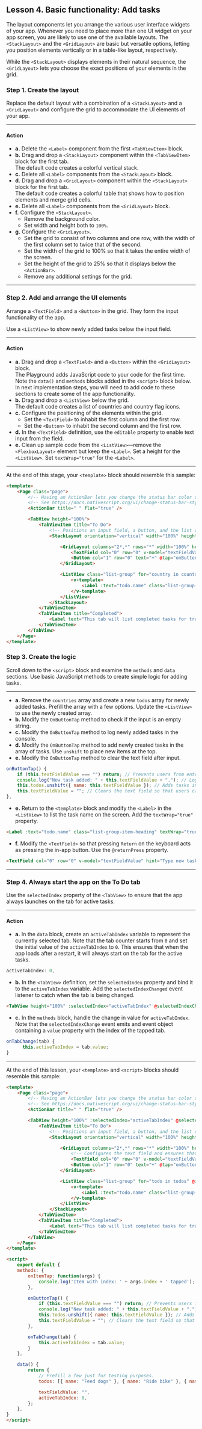 ## Lesson 4. Basic functionality: Add tasks

The layout components let you arrange the various user interface widgets of your app. Whenever you need to place more than one UI widget on your app screen, you are likely to use one of the available layouts. The `<StackLayout>` and the `<GridLayout>` are basic but versatile options, letting you position elements vertically or in a table-like layout, respectively. 

While the `<StackLayout>` displays elements in their natural sequence, the `<GridLayout>` lets you choose the exact positions of your elements in the grid.

### Step 1. Create the layout

Replace the default layout with a combination of a `<StackLayout>` and a `<GridLayout>` and configure the grid to accommodate the UI elements of your app.

<hr data-action="start" />

#### Action

* **а.** Delete the `<Label>` component from the first `<TabViewItem>` block.
* **b.** Drag and drop a `<StackLayout>` component within the `<TabViewItem>` block for the first tab.<br/>The default code creates a colorful vertical stack.
* **c.** Delete all `<Label>` components from the `<StackLayout>` block.
* **d.** Drag and drop a `<GridLayout>` component within the `<StackLayout>` block for the first tab.<br/>The default code creates a colorful table that shows how to position elements and merge grid cells.
* **e.** Delete all `<Label>` components from the `<GridLayout>` block.
* **f.** Configure the `<StackLayout>`.
    * Remove the background color.
    * Set width and height both to `100%`.
* **g.** Configure the `<GridLayout>`.
    * Set the grid to consist of two columns and one row, with the width of the first column set to twice that of the second.
    * Set the width of the grid to 100% so that it takes the entire width of the screen.
    * Set the height of the grid to 25% so that it displays below the `<ActionBar>`.
    * Remove any additional settings for the grid.

<hr data-action="end" />

### Step 2. Add and arrange the UI elements

Arrange a `<TextField>` and a `<Button>` in the grid. They form the input functionality of the app.

Use a `<ListView>` to show newly added tasks below the input field.

<hr data-action="start" />

#### Action

* **a.** Drag and drop a `<TextField>` and a `<Button>` within the `<GridLayout>` block.<br/>The Playground adds JavaScript code to your code for the first time. Note the `data()` and `methods` blocks added in the `<script>` block below. In next implementation steps, you will need to add code to these sections to create some of the app functionality.
* **b.** Drag and drop a `<ListView>` below the grid.<br/>The default code creates a list of countries and country flag icons.
* **c.** Configure the positioning of the elements within the grid.
    * Set the `<TextField>` to inhabit the first column and the first row.
    * Set the `<Button>` to inhabit the second column and the first row.
* **d.** In the `<TextField>` definition, use the `editable` property to enable text input from the field.
* **e.** Clean up sample code from the `<ListView>`&mdash;remove the `<FlexboxLayout>` element but keep the `<Label>`. Set a height for the `<ListView>`. Set `textWrap="true"` for the `<Label>`.

<hr data-action="end" />

At the end of this stage, your `<template>` block should resemble this sample:

```HTML
<template>
    <Page class="page">
        <!-- Having an ActionBar lets you change the status bar color on iOS, even if the ActionBar isn’t being used. -->
        <!-- See https://docs.nativescript.org/ui/change-status-bar-style-ios for details -->
        <ActionBar title=" " flat="true" />

        <TabView height="100%">
            <TabViewItem title="To Do">
                <!-- Positions an input field, a button, and the list of tasks in a vertical stack. -->
                <StackLayout orientation="vertical" width="100%" height="100%">

                    <GridLayout columns="2*,*" rows="*" width="100%" height="25%">
                        <TextField col="0" row="0" v-model="textFieldValue" hint="Type new task..." editable="true" /> <!-- Configures the text field and ensures that pressing Return on the keyboard produces the same result as tapping the button. -->
                        <Button col="1" row="0" text="+" @tap="onButtonTap" />
                    </GridLayout>

                    <ListView class="list-group" for="country in countries" @itemTap="onItemTap" style="height:75%">
                        <v-template>
                            <Label :text="todo.name" class="list-group-item-heading" textWrap="true" />
                        </v-template>
                    </ListView>
                </StackLayout>
            </TabViewItem>
            <TabViewItem title="Completed">
                <Label text="This tab will list completed tasks for tracking." textWrap="true" />
            </TabViewItem>
        </TabView>
    </Page>
</template>
```

### Step 3. Create the logic

Scroll down to the `<script>` block and examine the `methods` and `data` sections. Use basic JavaScript methods to create simple logic for adding tasks.

<hr data-action="start" />

* **a.** Remove the `countries` array and create a new `todos` array for newly added tasks. Prefill the array with a few options. Update the `<ListView>` to use the newly created array.
* **b.** Modify the `OnButtonTap` method to check if the input is an empty string.
* **c.** Modify the `OnButtonTap` method to log newly added tasks in the console.
* **d.** Modify the `OnButtonTap` method to add newly created tasks in the array of tasks. Use `unshift` to place new items at the top.
* **e.** Modify the `OnButtonTap` method to clear the text field after input.


```JavaScript
onButtonTap() {
    if (this.textFieldValue === "") return; // Prevents users from entering an empty string.
    console.log("New task added: " + this.textFieldValue + "."); // Logs the newly added task in the console for debugging.
    this.todos.unshift({ name: this.textFieldValue }); // Adds tasks in the ToDo array. Newly added tasks are immediately shown on the screen.
    this.textFieldValue = ""; // Clears the text field so that users can start adding new tasks immediately.
},
```

* **e.** Return to the `<template>` block and modify the `<Label>` in the `<ListView>` to list the task name on the screen. Add the `textWrap="true"` property.

```HTML
<Label :text="todo.name" class="list-group-item-heading" textWrap="true" />
```

* **f.** Modify the `<TextField>` so that pressing `Return` on the keyboard acts as pressing the in-app button. Use the `@returnPress` property.

```HTML
<TextField col="0" row="0" v-model="textFieldValue" hint="Type new task..." editable="true" @returnPress="onButtonTap" />
```

<hr data-action="end" />

### Step 4. Always start the app on the To Do tab

Use the `selectedIndex` property of the `<TabView>` to ensure that the app always launches on the tab for active tasks.

<hr data-action="start" />

#### Action

* **a.** In the `data` block, create an `activeTabIndex` variable to represent the currently selected tab. Note that the tab counter starts from `0` and set the initial value of the `activeTabIndex` to `0`. This ensures that when the app loads after a restart, it will always start on the tab for the active tasks.

```JavaScript
activeTabIndex: 0,
```

* **b.** In the `<TabVIew>` definition, set the `selectedIndex` property and bind it to the `activeTabIndex` variable. Add the `selectedIndexChanged` event listener to catch when the tab is being changed. 

```HTML
<TabView height="100%" :selectedIndex="activeTabIndex" @selectedIndexChanged="onTabChange">
```

* **c.** In the `methods` block, handle the change in value for `activeTabIndex`. Note that the `selectedIndexChange` event emits and event object containing a `value` property with the index of the tapped tab.

```JavaScript
onTabChange(tab) {
      this.activeTabIndex = tab.value;
}
```

<hr data-action="end" />

At the end of this lesson, your `<template>` and `<script>` blocks should resemble this sample:

```HTML
<template>
    <Page class="page">
        <!-- Having an ActionBar lets you change the status bar color on iOS, even if the ActionBar isn’t being used. -->
        <!-- See https://docs.nativescript.org/ui/change-status-bar-style-ios for details -->
        <ActionBar title=" " flat="true" />

        <TabView height="100%" :selectedIndex="activeTabIndex" @selectedIndexChange="onTabChange">
            <TabViewItem title="To Do">
                <!-- Positions an input field, a button, and the list of tasks in a vertical stack. -->
                <StackLayout orientation="vertical" width="100%" height="100%">

                    <GridLayout columns="2*,*" rows="*" width="100%" height="25%">
                        <!-- Configures the text field and ensures that pressing Return on the keyboard produces the same result as tapping the button. -->
                        <TextField col="0" row="0" v-model="textFieldValue" hint="Type new task..." editable="true" @returnPress="onButtonTap" /> 
                        <Button col="1" row="0" text="+" @tap="onButtonTap" />
                    </GridLayout>

                    <ListView class="list-group" for="todo in todos" @itemTap="onItemTap" style="height:75%">
                        <v-template>
                            <Label :text="todo.name" class="list-group-item-heading" />
                        </v-template>
                    </ListView>
                </StackLayout>
            </TabViewItem>
            <TabViewItem title="Completed">
                <Label text="This tab will list completed tasks for tracking." textWrap="true" />
            </TabViewItem>
        </TabView>
    </Page>
</template>

<script>
    export default {
    methods: {
        onItemTap: function(args) {
            console.log('Item with index: ' + args.index + ' tapped');
        },

        onButtonTap() {
            if (this.textFieldValue === "") return; // Prevents users from entering an empty string.
            console.log("New task added: " + this.textFieldValue + "."); // Logs the newly added task in the console for debugging.
            this.todos.unshift({ name: this.textFieldValue }); // Adds tasks in the ToDo array. Newly added tasks are immediately shown on the screen.
            this.textFieldValue = ""; // Clears the text field so that users can start adding new tasks immediately.
        },

        onTabChange(tab) {
            this.activeTabIndex = tab.value;
        }
    },

    data() {
        return {
            // Prefill a few just for testing purposes.
            todos: [{ name: "Feed dogs" }, { name: "Ride bike" }, { name: "Go grocery shopping" }],

            textFieldValue: "",
            activeTabIndex: 0,
        };
    },
}
</script>
```